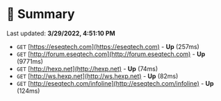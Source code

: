 # 📖 Summary
Last updated: **3/29/2022, 4:51:10 PM**

- `GET` [https://eseqtech.com](https://eseqtech.com) - **Up** (257ms)
- `GET` [http://forum.eseqtech.com](http://forum.eseqtech.com) - **Up** (9771ms)
- `GET` [http://hexp.net](http://hexp.net) - **Up** (74ms)
- `GET` [http://ws.hexp.net](http://ws.hexp.net) - **Up** (82ms)
- `GET` [http://eseqtech.com/infoline](http://eseqtech.com/infoline) - **Up** (124ms)
